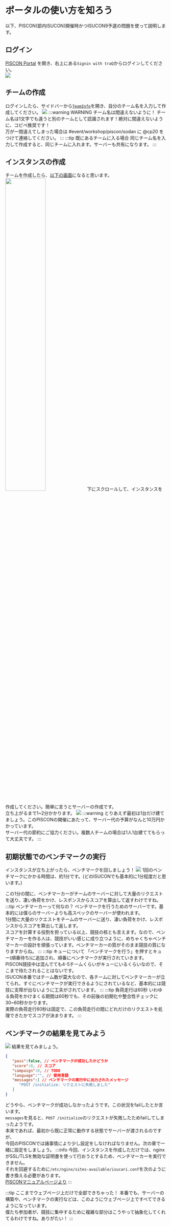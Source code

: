 # ポータルの使い方を知ろう

以下、PISCON(部内ISUCON)開催時かつISUCON9予選の問題を使って説明します。

## ログイン
[PISCON Portal](https://piscon.trap.jp) を開き、右上にある`Signin with traQ`からログインしてください。  
![](1-img/img.png)

## チームの作成
ログインしたら、サイドバーから[`TeamInfo`](https://piscon.trap.jp/team)を開き、自分のチーム名を入力して作成してください。
![](1-img/img_1.png)
:::warning WARNING チーム名は間違えないように！
チーム名は1文字でも違うと別のチームとして認識されます！絶対に間違えないように、コピペ推奨です！  
万が一間違えてしまった場合は #event/workshop/piscon/sodan に @cp20 をつけて連絡してください。
:::
:::tip 既にあるチームに入る場合
同じチーム名を入力して作成すると、同じチームに入れます。サーバーも共有になります。
:::

## インスタンスの作成
チームを作成したら、[以下の画面](https://piscon.trap.jp/team)になると思います。
<img src="./1-img/img_2.png" width="50%">
下にスクロールして、インスタンスを作成してください。簡単に言うとサーバーの作成です。  
立ち上がるまで1~2分かかります。
![](1-img/img_3.png)
:::warning
とりあえず最初は1台だけ建てましょう。このPISCONの開催にあたって、サーバー代の予算がなんと10万円かかっています。  
サーバー代の節約にご協力ください。複数人チームの場合は1人1台建ててもらって大丈夫です。
:::

## 初期状態でのベンチマークの実行
インスタンスが立ち上がったら、ベンチマークを回しましょう！
![](1-img/img_4.png)
1回のベンチマークにかかる時間は、約1分です。(どのISUCONでも基本的に1分程度だと思います。)  

この1分の間に、ベンチマーカーがチームのサーバーに対して大量のリクエストを送り、凄い負荷をかけ、レスポンスからスコアを算出して返すわけですね。
:::tip ベンチマーカーって何なの？
ベンチマークを行うためのサーバーです。基本的には僕らのサーバーよりも高スペックのサーバーが使われます。  
1分間に大量のリクエストをチームのサーバーに送り、凄い負荷をかけ、レスポンスからスコアを算出して返します。  
スコアを計算する役割を担っている以上、競技の核とも言えます。なので、ベンチマーカーを作る人は、競技がいい感じに成り立つように、めちゃくちゃベンチマーカーの設計を頑張っています。ベンチマーカーの質がそのまま競技の質になりますからね。
:::
:::tip キューについて
「ベンチマークを行う」を押すとキュー(順番待ち)に追加され、順番にベンチマークが実行されていきます。  
PISCON競技中は混んでても4-5チームくらいがキューにいるくらいなので、そこまで待たされることはないです。  
ISUCON本番ではチーム数が莫大なので、各チームに対してベンチマーカーが立てられ、すぐにベンチマークが実行できるようにされているなど、基本的には競技に支障が出ないように工夫がされています。
:::
:::tip 負荷走行は60秒
いわゆる負荷をかけまくる期間は60秒でも、その前後の初期化や整合性チェックに30~60秒かかります。  
実際の負荷走行60秒は固定で、この負荷走行の間にどれだけのリクエストを処理できたかでスコアが決まります。
:::

## ベンチマークの結果を見てみよう
![](1-img/img_5.png)
結果を見てみましょう。
```json
{
   "pass":false, // ベンチマークが成功したかどうか
   "score":0, // スコア
   "campaign":0, // TODO
   "language":"", // 使用言語
   "messages":[ // ベンチマークの実行中に出力されたメッセージ
      "POST /initialize: リクエストに失敗しました"
   ]
}
```
どうやら、ベンチマークが成功しなかったようです。この状況をfailしたとか言います。  
`messages`を見ると、`POST /initialize`のリクエストが失敗したためfailしてしまったようです。  
本来であれば、最初から既に正常に動作する状態でサーバーが渡されるのですが、  
今回のPISCONでは諸事情により少し設定をしなければなりません。次の章で一緒に設定をしましょう。
:::info
今回、インスタンスを作成しただけでは、nginxがSSL/TLSを無効な証明書を使って行おうとするため、ベンチマーカーを実行できません。  
それを回避するために`/etc/nginx/sites-available/isucari.conf`を次のように書き換える必要があります。  
[PISCONマニュアルページより](https://piscon.trap.jp/manual)
:::

:::tip ここまでウェブページ上だけで全部できちゃった！
本番でも、サーバーの構築や、ベンチマークの実行などは、このようにウェブページ上ですべてできるようになっています。  
僕たち参加者が、競技に集中するために複雑な部分はこうやって抽象化してくれてるわけですね。ありがたい！
:::
